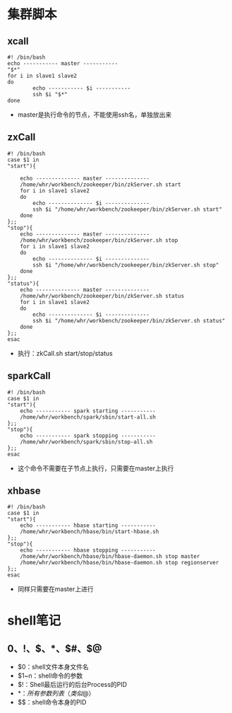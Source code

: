 # 集群脚本

## xcall

```shell
#! /bin/bash
echo ----------- master -----------
"$*"
for i in slave1 slave2
do
        echo ----------- $i -----------
        ssh $i "$*"
done
```

- master是执行命令的节点，不能使用ssh名，单独放出来

## zxCall

```shell
#! /bin/bash
case $1 in
"start"){

	echo -------------- master --------------
	/home/whr/workbench/zookeeper/bin/zkServer.sh start
	for i in slave1 slave2
	do
		echo -------------- $i --------------
		ssh $i "/home/whr/workbench/zookeeper/bin/zkServer.sh start"
	done
};;
"stop"){
	echo -------------- master --------------
	/home/whr/workbench/zookeeper/bin/zkServer.sh stop
	for i in slave1 slave2
	do
		echo -------------- $i --------------
		ssh $i "/home/whr/workbench/zookeeper/bin/zkServer.sh stop"
	done
};;
"status"){
	echo -------------- master --------------
	/home/whr/workbench/zookeeper/bin/zkServer.sh status
	for i in slave1 slave2
	do
		echo -------------- $i --------------
		ssh $i "/home/whr/workbench/zookeeper/bin/zkServer.sh status"
	done
};;
esac
```

- 执行：zkCall.sh start/stop/status

## sparkCall

```shell
#! /bin/bash
case $1 in
"start"){
	echo ----------- spark starting -----------
	/home/whr/workbench/spark/sbin/start-all.sh
};;
"stop"){
	echo ----------- spark stopping -----------
	/home/whr/workbench/spark/sbin/stop-all.sh
};;
esac
```

- 这个命令不需要在子节点上执行，只需要在master上执行

## xhbase

```shell
#! /bin/bash
case $1 in
"start"){
	echo ----------- hbase starting -----------
	/home/whr/workbench/hbase/bin/start-hbase.sh
};;
"stop"){
	echo ----------- hbase stopping -----------
	/home/whr/workbench/hbase/bin/hbase-daemon.sh stop master
	/home/whr/workbench/hbase/bin/hbase-daemon.sh stop regionserver
};;
esac
```

- 同样只需要在master上进行

# shell笔记

## $0、$!、$$、$*、$#、$@

- $0：shell文件本身文件名
- $1~n：shell命令的参数
- $!：Shell最后运行的后台Process的PID
- $*：所有参数列表（类似$@）
- $$：shell命令本身的PID

